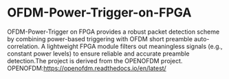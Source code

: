# OFDM-Power-Trigger-on-FPGA
OFDM-Power-Trigger on FPGA provides a robust packet detection scheme by combining power-based triggering with OFDM short preamble auto-correlation. A lightweight FPGA module filters out meaningless signals (e.g., constant power levels) to ensure reliable and accurate preamble detection.The project is derived from the ​​OPENOFDM​​ project. OPENOFDM:https://openofdm.readthedocs.io/en/latest/
